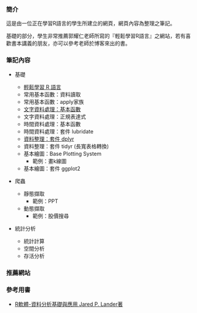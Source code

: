 ### **簡介**
這是由一位正在學習R語言的學生所建立的網頁，網頁內容為整理之筆記。

基礎的部分，學生非常推薦郭耀仁老師所寫的『輕鬆學習R語言』之網站，若有喜歡書本講義的朋友，亦可以參考老師於博客來出的書。


### **筆記內容**

- 基礎
    - [輕鬆學習 R 語言](http://www.learn-r-the-easy-way.tw/chapters/1)
    - 常用基本函數：資料讀取
    - 常用基本函數：apply家族
    - [文字資料處理：基本函數](https://hank830214.github.io/R_Learning_Notes/Text_Data_Handling/Text_function.html)
    - 文字資料處理：正規表達式
    - 時間資料處理：基本函數
    - 時間資料處理：套件 lubridate
    - [資料整理：套件 dplyr](https://hank830214.github.io/R_Learning_Notes/Package_dplyr/dplyr.html)
    - 資料整理：套件 tidyr (長寬表格轉換)
    - 基本繪圖：Base Plotting System
        - 範例：畫k線圖
    - 基本繪圖：套件 ggplot2

- 爬蟲
    - 靜態擷取
        - 範例：PPT
    - 動態擷取
        - 範例：股價搜尋

- 統計分析
    - 統計計算
    - 空間分析
    - 存活分析


### **推薦網站**


### **參考用書**

- [R軟體-資料分析基礎與應用 Jared P. Lander著](http://www.flag.com.tw/book/bookinfo.asp?bokno=F8736)
